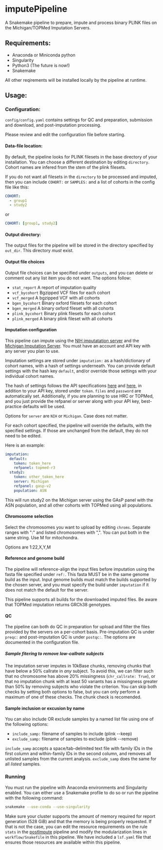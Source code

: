 # imputePipeline

A Snakemake pipeline to prepare, impute and process binary PLINK files on the Michigan/TOPMed Imputation Servers.

## Requirements:

 * Anaconda or Miniconda python
 * Singularity
 * Python3 (The future is now!)
 * Snakemake

All other reqirements will be installed locally by the pipeline at runtime.

## Usage:

### Configuration:

`config/config.yaml` contains settings for QC and preparation, submission and download, and post-imputation processing.

Please review and edit the configuration file before starting.

#### Data-file location:

By default, the pipeline looks for PLINK filesets in the base directory of your installation. You can choose a different destination by editing `directory`. Cohort names are infered from the stem of the plink filesets.

If you do not want all filesets in the `directory` to be processed and imputed, then you can include `COHORT:` or `SAMPLES:` and a list of cohorts in the config file like this:

```yaml
COHORT:
  - group1
  - study2
```

or

```yaml
COHORT: [group1, study2]
```

#### Output directory:

The output files for the pipeline will be stored in the directory specified by `out_dir`. This directory *must* exist.

#### Output file choices

Output file choices can be specified under `outputs`, and you can delete or comment out any list item you do not want. The options follow:

  - `stat_report` A report of imputation quality
  - `vcf_bycohort` Bgzipped VCF files for each cohort
  - `vcf_merged` A bgzipped VCF with all cohorts
  - `bgen_bycohort` Binary oxford filesets for each cohort
  - `bgen_merged` A binary oxford fileset with all cohorts
  - `plink_bycohort` Binary plink filesets for each cohort
  - `plink_merged` A binary plink fileset with all cohorts

#### Imputation configuration

This pipeline can impute using the [NIH imputatation server](https://imputation.biodatacatalyst.nhlbi.nih.gov/) and the [Michigan Imputation Server](https://imputationserver.sph.umich.edu/index.html#!). You must have an account and API key with any server you plan to use.

Imputation settings are stored under `imputation:` as a hash/dictionary of cohort names, with a hash of settings underneath. You can provide default settings with the hash key `default`, and/or override those settings with your individual cohort names.

The hash of settings follows the API specifications [here](https://imputationserver.readthedocs.io/en/latest/api/#job-submission-for-whole-genome-imputation) and [here](https://topmedimpute.readthedocs.io/en/stable/api/#job-submission), in addition to your API key, stored under `token`. `files` and `password` are automatically set. Additionally, if you are planning to use HRC or TOPMed, and you just provide the refpanel or server along with your API key, best-practice defaults will be used.

Options for `server` are `NIH` or `Michigan`. Case does not matter.

For each cohort specified, the pipeline will override the defaults, with the specified settings. If those are unchanged from the default, they do not need to be edited.

Here is an example:

```yaml
imputation:
  default:
    token: token_here
    refpanel: topmed-r3
  study2:
    token: other_token_here
    server: Michigan
    refpanel: gasp-v2
    population: ASN
```

This will run study2 on the Michigan server using the GAsP panel with the ASN population, and all other cohorts with TOPMed using all populations.

#### Chromosome selection

Select the chromosomes you want to upload by editing `chroms`. Separate ranges with ":" and listed chromosomes with ",". You can put both in the same string. Use M for mitochondra.

Options are 1:22,X,Y,M

#### Reference and genome build

The pipeline will reference-align the input files before imputation using the fasta file specified under `ref:`. This fasta MUST be in the same genome build as the input. Input genome builds must match the builds supported by the chosen server, and you must specify the build under `imputation` if it does not match the default for the server.

This pipeline supports all builds for the downloaded imputed files. Be aware that TOPMed imputation returns GRCh38 genotypes.

#### QC

The pipeline can both do QC in preparation for upload and filter the files provided by the servers on a per-cohort basis. Pre-imputation QC is under `preqc:` and post-imputation QC is under `postqc:`. The options are documented in the configuration file.

##### Sample fitering to remove low-callrate subjects

The imputation server imputes in 10kBase chunks, removing chunks that have below a 50% callrate in *any* subject. To avoid this, we can filter such that no chromosome has above 20% missingness (`chr_callrate: True`), or that no imputation chunk with at least 50 variants has a missingness greater than 50% by removing subjects who violate the criterion. You can skip both checks by setting both options to false, but you can only perform a maximum of one of these checks. The chunk check is recomended.

#### Sample inclusion or excusion by name

You can also include OR exclude samples by a named list file using one of the following options:

- `include_samp:` filename of samples to include (plink --keep)
- `exclude_samp:` filename of samples to exclude (plink --remove)

`include_samp` accepts a space/tab-delimited text file with family IDs in the first column and within-family IDs in the second column, and removes all unlisted samples from the current analysis. `exclude_samp` does the same for all *listed* samples.

### Running

You must run the pipeline with Anaconda environments and Singularity enabled. You can either use a Snakemake profile to do so or run the pipeline with the following command:

```bash
snakemake --use-conda --use-singularity
```

Make sure your cluster supports the amount of memory required for report generation (528 GiB) and that the memory is being properly requested. If that is not the case, you can edit the resource requirements on the rule `stats` in the [postImpute](https://github.com/marcoralab/postImpute) pipeline and modify the modularization lines in `workflow/Snakefile` in this pipeline. We have included a `lsf.yaml` file that ensures those resources are available within this pipeline.
